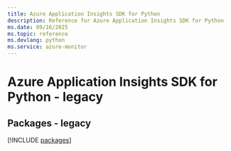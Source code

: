 ```yaml
---
title: Azure Application Insights SDK for Python
description: Reference for Azure Application Insights SDK for Python
ms.date: 09/16/2025
ms.topic: reference
ms.devlang: python
ms.service: azure-monitor
---
```

# Azure Application Insights SDK for Python - legacy
## Packages - legacy
[!INCLUDE [packages](application-insights-index.md)]